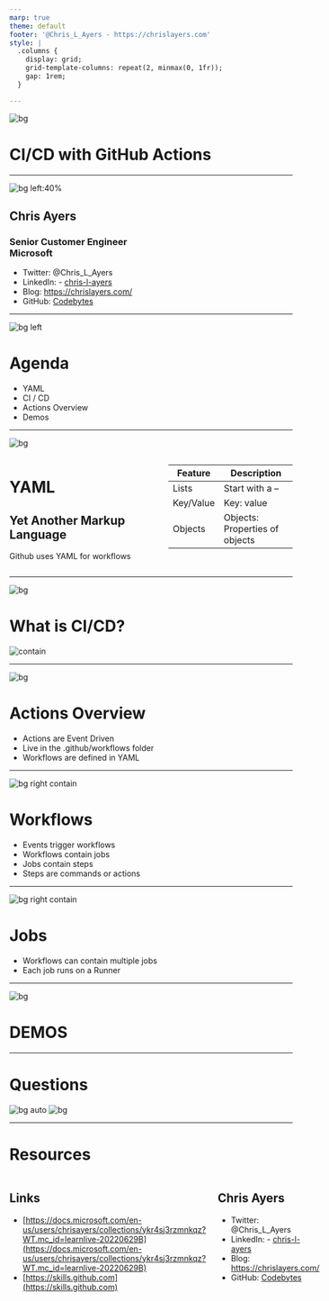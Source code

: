 ```yaml
---
marp: true
theme: default
footer: '@Chris_L_Ayers - https://chrislayers.com'
style: |
  .columns {
    display: grid;
    grid-template-columns: repeat(2, minmax(0, 1fr));
    gap: 1rem;
  }

---
```


![bg](./img/bg.png)
# CI/CD with GitHub Actions

---

![bg left:40%](./img/portrait.jpg)

## Chris Ayers
### Senior Customer Engineer<br>Microsoft

- Twitter: @Chris\_L\_Ayers
- LinkedIn: - [chris\-l\-ayers](https://linkedin.com/in/chris-l-ayers/)
- Blog: [https://chrislayers\.com/](https://chrislayers.com/)
- GitHub: [Codebytes](https://github.com/codebytes)

---
![bg left](./img/bg.png)

# Agenda
- YAML
- CI / CD
- Actions Overview
- Demos

---

![bg](./img/bg.png)

<div class="columns">
<div>

# YAML
## **Yet Another Markup Language**

Github uses YAML for workflows
</div>
<div>

| Feature | Description |
| --- | --- |
| Lists | Start with a – |
| Key/Value | Key: value |
| Objects | Objects:<br>Properties of objects |

</div>

</div>

---

![bg](./img/bg.png)
# What is CI/CD?

![contain](./img/cicd.png)


---

![bg](./img/bg.png)
# Actions Overview

- Actions are Event Driven
- Live in the .github/workflows folder
- Workflows are defined in YAML

---

![bg right contain](./img/event-job.png)

# Workflows
- Events trigger workflows
- Workflows contain jobs
- Jobs contain steps
- Steps are commands or actions

---

![bg right contain](./img/job-runner.png)
# Jobs
- Workflows can contain multiple jobs
- Each job runs on a Runner

---

![bg](./img/bg.png)
# DEMOS

---

# Questions

![bg auto](./img/background.jpg)
![bg](./img/owl.png)

---

# Resources

<div class="columns">
<div>

## Links

- [https://docs.microsoft.com/en-us/users/chrisayers/collections/ykr4sj3rzmnkqz?WT.mc_id=learnlive-20220629B](https://docs.microsoft.com/en-us/users/chrisayers/collections/ykr4sj3rzmnkqz?WT.mc_id=learnlive-20220629B)
- [https://skills.github.com](https://skills.github.com)

</div>
<div>

## Chris Ayers
- Twitter: @Chris\_L\_Ayers
- LinkedIn: - [chris\-l\-ayers](https://linkedin.com/in/chris-l-ayers/)
- Blog: [https://chrislayers\.com/](https://chrislayers.com/)
- GitHub: [Codebytes](https://github.com/codebytes)

</div>

</div>

